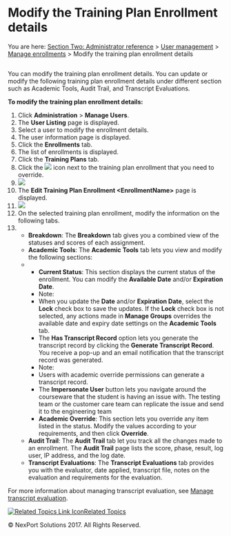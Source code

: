 # Modify the Training Plan Enrollment details

You are here: [Section Two: Administrator reference](https://www.nexportcampus.com/Content/Guides/aweb/Content/Module\_Topics/Administration\_reference.htm) > [User management](https://www.nexportcampus.com/Content/Guides/aweb/Content/Module\_Topics/User\_Management/User\_management.htm) > [Manage enrollments](https://www.nexportcampus.com/Content/Guides/aweb/Content/Module\_Topics/User\_Management/Manage\_enrollments.htm) > Modify the training plan enrollment details

##

You can modify the training plan enrollment details. You can update or modify the following training plan enrollment details under different section such as Academic Tools, Audit Trail, and Transcript Evaluations.

&#x20;

**To modify the training plan enrollment details:**

1. Click **Administration** > **Manage Users**.
2. The **User Listing** page is displayed.
3. Select a user to modify the enrollment details.
4. The user information page is displayed.
5. Click the **Enrollments** tab.
6. The list of enrollments is displayed.
7. Click the **Training Plans** tab.
8. Click the ![](https://www.nexportcampus.com/Content/Guides/aweb/Content/Resources/Images/Common\_Screens\_Icons/Edit.png) icon next to the training plan enrollment that you need to override.
9. ![](https://www.nexportcampus.com/Content/Guides/aweb/Content/Resources/Images/Manage\_Users/Enrollment\_TrainingPlans\_Edit\_550x115.png)
10. The **Edit Training Plan Enrollment \<EnrollmentName>** page is displayed.
11. ![](https://www.nexportcampus.com/Content/Guides/aweb/Content/Resources/Images/Manage\_Users/Enrollment\_TrainingPlans\_EditMode\_550x178.png)
12. On the selected training plan enrollment, modify the information on the following tabs.
13.
    * **Breakdown**: The **Breakdown** tab gives you a combined view of the statuses and scores of each assignment.
    * **Academic Tools**: The **Academic Tools** tab lets you view and modify the following sections:
    *
      * **Current Status**: This section displays the current status of the enrollment. You can modify the **Available Date** and/or **Expiration Date**.
      * Note:
      * When you update the **Date** and/or **Expiration Date**, select the **Lock** check box to save the updates. If the **Lock** check box is not selected, any actions made in **Manage Groups** overrides the available date and expiry date settings on the **Academic Tools** tab.
      * The **Has Transcript Record** option lets you generate the transcript record by clicking the **Generate Transcript Record**. You receive a pop-up and an email notification that the transcript record was generated.
      * Note:
      * Users with academic override permissions can generate a transcript record.
      * The **Impersonate User** button lets you navigate around the courseware that the student is having an issue with. The testing team or the customer care team can replicate the issue and send it to the engineering team
      * **Academic Override**: This section lets you override any item listed in the status. Modify the values according to your requirements, and then click **Override**.
    * **Audit Trail**: The **Audit Trail** tab let you track all the changes made to an enrollment. The **Audit Trail** page lists the score, phase, result, log user, IP address, and the log date.
    * **Transcript Evaluations**: The **Transcript Evaluations** tab provides you with the evaluator, date applied, transcript file, notes on the evaluation and requirements for the evaluation.

For more information about managing transcript evaluation, see [Manage transcript evaluation](https://www.nexportcampus.com/Content/Guides/aweb/Content/Module\_Topics/User\_Management/Manage\_transcript\_evaluation\_details.htm).

&#x20;

[![Related Topics Link Icon](https://www.nexportcampus.com/Content/Guides/aweb/Skins/Default/Stylesheets/Images/transparent.gif)Related Topics](javascript:void\(0\);)

&#x20;

© NexPort Solutions 2017. All Rights Reserved.
